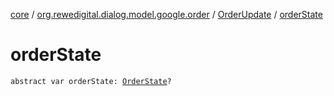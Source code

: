 [core](../../index.md) / [org.rewedigital.dialog.model.google.order](../index.md) / [OrderUpdate](index.md) / [orderState](./order-state.md)

# orderState

`abstract var orderState: `[`OrderState`](../-order-state/index.md)`?`